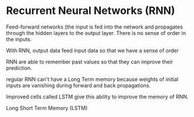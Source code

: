# Recurrent Neural Networks (RNN)

Feed-forward networks (the input is fed into the network and propagates through the hidden layers to the output layer.
There is no sense of order in the inputs.

With RNN, output data feed input data so that we have a sense of order

RNN are able to remember past values so that they can improve their prediction. 

regular RNN can't have a Long Term memory because weights of initial inputs are vanishing during forward and back propagations.

Improved cells called LSTM give this ability to improve the memory of RNN.

Long Short Term Memory (LSTM)
